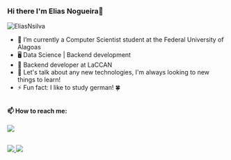 
### Hi there I'm Elias Nogueira👋


<p align="left"> <img src="https://komarev.com/ghpvc/?username=EliasNsilva&label=Profile%20views&color=0e75b6&style=flat" alt="EliasNsilva" /> </p>

- 🔭 I’m currently a Computer Scientist student at the Federal University of Alagoas
- 🖥 Data Science | Backend development
- 🌱 Backend developer at LaCCAN   
- 💬 Let's talk about any new technologies, I'm always looking to new things to learn! 
- ⚡ Fun fact: I like to study german! :four_leaf_clover:

##

<h4>📫 How to reach me:</h4>  
<div>
  <a href="https://www.linkedin.com/in/eliasnsilva/">
  <img heigth="80em" src="https://img.shields.io/badge/linkedin-%230077B5.svg?&style=for-the-badge&logo=linkedin&logoColor=white"/>
</div>
  
##
  
<div>
    <a href="github.com/EliasNsilva">
    <img heigth="180em" src="https://github-readme-stats.vercel.app/api?username=EliasNsilva&show_icons=True&theme=midnight-purple"/>  
    <img heigth ="180en" src="https://github-readme-stats.vercel.app/api/top-langs/?username=EliasNsilva&layout=compact&show_icons=True&theme=midnight-purple"/>
</div>

 
  
